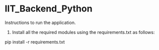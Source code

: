# IIT_Backend_Python

Instructions to run the application.

1. Install all the required modules using the requirements.txt as follows:

pip install -r requirements.txt

